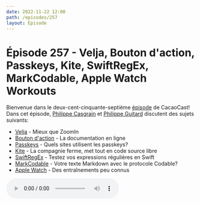 ```yaml
---
date: 2022-11-22 12:00
path: /episodes/257
layout: Episode
---
```

# Épisode 257 - Velja, Bouton d'action, Passkeys, Kite, SwiftRegEx, MarkCodable, Apple Watch Workouts
<p>Bienvenue dans le deux-cent-cinquante-septi&egrave;me&nbsp;<a href="https://archive.org/download/cacaocast/cacaocast_257.mp3" title="CacaoCast Episode 257">épisode</a> de CacaoCast! Dans cet épisode, <a href="http://www.twitter.com/philippec" title="Philippe Casgrain sur Twitter">Philippe Casgrain</a> et <a href="http://www.twitter.com/cacaocast" title="Philippe Guitard sur Twitter">Philippe Guitard</a> discutent des sujets suivants:</p>
<ul>
<li><a href="https://sindresorhus.com/velja.html" title="Velja">Velja</a> - Mieux que ZoomIn</li>
<li><a href="https://developer.apple.com/documentation/appintents/actionbutton" title="Bouton d'action">Bouton d'action</a> - La documentation en ligne</li>
<li><a href="https://passkeys.directory" title="Passkeys">Passkeys</a> - Quels sites utilisent les passkeys?</li>
<li><a href="https://www.kite.com/blog/product/kite-is-saying-farewell/" title="Kite">Kite</a> - La compagnie ferme, met tout en code source libre</li>
<li><a href="https://swiftregex.com" title="SwiftRegEx">SwiftRegEx</a> - Testez vos expressions régulières en Swift</li>
<li><a href="https://github.com/MarkCodable/MarkCodable" title="MarkCodable">MarkCodable</a> - Votre texte Markdown avec le protocole Codable?</li>
<li><a href="https://basicappleguy.com/basicappleblog/lesserknownapplewatchworkoutsi" title="Apple Watch">Apple Watch</a> - Des entraînements peu connus</li>
</ul>
<p><audio controls><source src="https://archive.org/download/cacaocast/cacaocast_257.mp3" type="audio/mpeg"><source src="https://archive.org/download/cacaocast/cacaocast_257.mp3" type="audio/mp4">Votre navigateur ne supporte pas l'élément audio / Your browser does not support the audio element.</audio></p>
